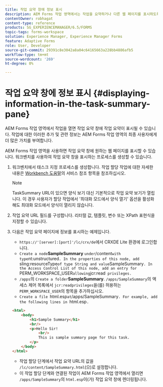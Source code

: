 ```yaml
---
title: 작업 요약 창에 정보 표시
description: AEM Forms 작업 영역에서는 작업을 요약하거나 다른 웹 페이지를 표시하도록 작업 요약 창을 구성할 수 있습니다.
contentOwner: robhagat
content-type: reference
products: SG_EXPERIENCEMANAGER/6.5/FORMS
topic-tags: forms-workspace
solution: Experience Manager, Experience Manager Forms
feature: Adaptive Forms
role: User, Developer
source-git-commit: 29391c8e3042a8a04c64165663a228bb4886afb5
workflow-type: tm+mt
source-wordcount: '269'
ht-degree: 0%

---
```


# 작업 요약 창에 정보 표시 {#displaying-information-in-the-task-summary-pane}

AEM Forms 작업 영역에서 작업을 열면 작업 요약 창에 작업 요약이 표시될 수 있습니다. 작업에 대한 이러한 추가 및 관련 정보는 AEM Forms 작업 영역의 최종 사용자에게 더 많은 가치를 부여합니다.

AEM Forms 작업 영역을 사용하면 작업 요약 창에 원하는 웹 페이지를 표시할 수 있습니다. 워크벤치를 사용하여 작업 요약 창을 표시하는 프로세스를 생성할 수 있습니다.

1. 워크벤치에서 태스크 지정 프로세스를 생성합니다. 작업 할당 작업에 대한 자세한 내용은 [Workbench 도움말](https://help.adobe.com/en_US/AEMForms/6.1/WorkbenchHelp/)의 서비스 참조 항목을 참조하십시오.

   >[!NOTE]
   >
   >TaskSummary URL이 있으면 양식 보기 대신 기본적으로 작업 요약 보기가 열립니다. 이 경우 사용자가 할당 작업에서 &#39;최대화 모드에서 양식 열기&#39; 옵션을 활성화해도 최대화 모드에서 양식이 열리지 않습니다.

1. 작업 요약 URL 필드를 구성합니다. 리터럴 값, 템플릿, 변수 또는 XPath 표현식을 지정할 수 있습니다.
1. 다음은 작업 요약 페이지에 정보를 표시하는 예제입니다.

   * `https://'[server]:[port]'/lc/crx/de`에서 CRXDE Lite 환경에 로그인합니다.
   * `Create a node`**SampleSummary** ` under `/content` with type `nt:unstructured`. In the properties of this node, add `sling:resourceType` of type String and value `SampleSummary`. In the Access Control List of this node, add an entry for `PERM_WORKSPACE_USER` allowing `jcr:read` privileges.`
   * `/apps`의 `Create a folder`**SampleSummary**. `/apps/SampleSummary`의 액세스 제어 목록에서 `jcr:readprivileges`을(를) 허용하는 `PERM_WORKSPACE_USER`의 항목을 추가하십시오.
   * `Create a file `html.esp` at `/apps/SampleSummary`. For example, add the following lines in `html.esp`.`

   ```html
   <html>
       <body>
           <h1>Sample Summary</h1>
           <br/>
           <p>Hello Sir!
               <br/>
               This is sample summary page for this task.
           </p>
       </body>
   </html>
   ```

   * 작업 할당 단계에서 작업 요약 URL의 값을 `/lc/content/SampleSummary.html`(으)로 설정합니다.
   * 이 작업 할당 단계와 연결된 작업이 AEM Forms 작업 영역에서 열리면 `/apps/SampleSummary`의 `html.esp`이(가) 작업 요약 창에 렌더링됩니다.
